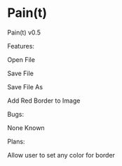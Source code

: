# Pain(t)

Pain(t) v0.5

Features:

  Open File
  
  Save File
  
  Save File As
  
  Add Red Border to Image
  
  
Bugs:

  None Known
  
  
Plans:

  Allow user to set any color for border
